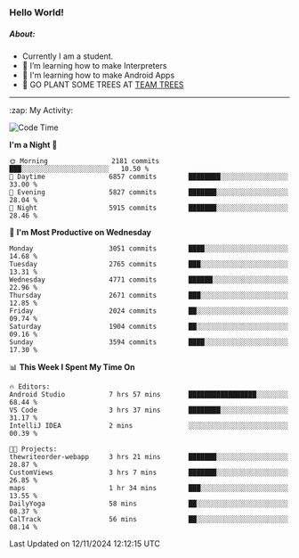 ### Hello World!

##### About:
- Currently I am a student.
- 🌱 I’m learning how to make Interpreters
- 🌱 I'm learning how to make Android Apps
- 🌱 GO PLANT SOME TREES AT [TEAM TREES](https://teamtrees.org/)

---
  <summary>:zap: My Activity:</summary>
  
<!--START_SECTION:waka-->
![Code Time](http://img.shields.io/badge/Code%20Time-1%2C569%20hrs%2039%20mins-blue)

**I'm a Night 🦉** 

```text
🌞 Morning                2181 commits        ███░░░░░░░░░░░░░░░░░░░░░░   10.50 % 
🌆 Daytime                6857 commits        ████████░░░░░░░░░░░░░░░░░   33.00 % 
🌃 Evening                5827 commits        ███████░░░░░░░░░░░░░░░░░░   28.04 % 
🌙 Night                  5915 commits        ███████░░░░░░░░░░░░░░░░░░   28.46 % 
```
📅 **I'm Most Productive on Wednesday** 

```text
Monday                   3051 commits        ████░░░░░░░░░░░░░░░░░░░░░   14.68 % 
Tuesday                  2765 commits        ███░░░░░░░░░░░░░░░░░░░░░░   13.31 % 
Wednesday                4771 commits        ██████░░░░░░░░░░░░░░░░░░░   22.96 % 
Thursday                 2671 commits        ███░░░░░░░░░░░░░░░░░░░░░░   12.85 % 
Friday                   2024 commits        ██░░░░░░░░░░░░░░░░░░░░░░░   09.74 % 
Saturday                 1904 commits        ██░░░░░░░░░░░░░░░░░░░░░░░   09.16 % 
Sunday                   3594 commits        ████░░░░░░░░░░░░░░░░░░░░░   17.30 % 
```


📊 **This Week I Spent My Time On** 

```text
🔥 Editors: 
Android Studio           7 hrs 57 mins       █████████████████░░░░░░░░   68.44 % 
VS Code                  3 hrs 37 mins       ████████░░░░░░░░░░░░░░░░░   31.17 % 
IntelliJ IDEA            2 mins              ░░░░░░░░░░░░░░░░░░░░░░░░░   00.39 % 

🐱‍💻 Projects: 
thewriteorder-webapp     3 hrs 21 mins       ███████░░░░░░░░░░░░░░░░░░   28.87 % 
CustomViews              3 hrs 7 mins        ███████░░░░░░░░░░░░░░░░░░   26.85 % 
maps                     1 hr 34 mins        ███░░░░░░░░░░░░░░░░░░░░░░   13.55 % 
DailyYoga                58 mins             ██░░░░░░░░░░░░░░░░░░░░░░░   08.37 % 
CalTrack                 56 mins             ██░░░░░░░░░░░░░░░░░░░░░░░   08.14 % 
```


 Last Updated on 12/11/2024 12:12:15 UTC
<!--END_SECTION:waka-->
